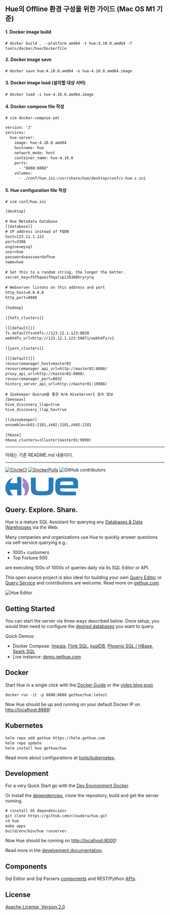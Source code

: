 
## Hue의 Offline 환경 구성을 위한 가이드 (Mac OS M1 기준)

#### 1. Docker image build

```shell script
# docker build . --platform amd64 -t hue:4.10.0.amd64 -f tools/docker/hue/Dockerfile
```

#### 2. Docker image save

```shell script
# docker save hue:4.10.0.amd64 -o hue-4.10.0.amd64.image
```

#### 3. Docker image load (설치할 대상 서버)

```shell script
# docker load -i hue-4.10.0.amd64.image
```

#### 4. Docker compose file 작성

```shell script
# vim docker-compose.yml
```

```shell script
version: '3'
services:
  hue-server:
    image: hue:4.10.0.amd64
    hostname: hue
    network_mode: host
    container_name: hue-4.10.0
    ports:
      - "8888:8888"
    volumes:
      - ./conf/hue.ini:/usr/share/hue/desktop/conf/z-hue-z.ini
```

#### 5. Hue configuration file 작성

```shell script
# vim conf/hue.ini
```

```shell script
[desktop]

# Hue Metadata Database
[[database]]
# IP address instead of FQDN
host=123.12.1.123
port=3306
engine=mysql
user=hue
password=passwordofhue
name=hue

# Set this to a random string, the longer the better.
secret_key=fhfhqoeifhqalsp138308hryryrq

# Webserver listens on this address and port
http_host=0.0.0.0
http_port=8888

[hadoop]

[[hdfs_clusters]]

[[[default]]]
fs.defaultfs=hdfs://123.12.1.123:8020
webhdfs_url=http://123.12.1.123:50071/webhdfs/v1

[[yarn_clusters]]

[[[default]]]
resourcemanager_host=master02
resourcemanager_api_url=http://master02:8088/
proxy_api_url=http://master02:8088/
resourcemanager_port=8032
history_server_api_url=http://master01:19888/

# Zookeeper Quorum을 통한 H/A HiveServer2 접속 정보
[beeswax]
hive_discovery_llap=true
hive_discovery_llap_ha=true

[libzookeeper]
ensemble=zk01:2181,zk02:2181,zk03:2181

[hbase]
hbase_clusters=(Cluster|master01:9090)
```

---

아래는 기존 README.md 내용이다.

---


[![CircleCI](https://img.shields.io/circleci/build/github/cloudera/hue/master.svg)](https://circleci.com/gh/cloudera/hue/tree/master)
[![DockerPulls](https://img.shields.io/docker/pulls/gethue/hue.svg)](https://registry.hub.docker.com/u/gethue/hue/)
![GitHub contributors](https://img.shields.io/github/contributors-anon/cloudera/hue.svg)

![Hue Logo](https://raw.githubusercontent.com/cloudera/hue/master/docs/images/hue_logo.png)


Query. Explore. Share.
----------------------

Hue is a mature SQL Assistant for querying any [Databases & Data Warehouses](https://docs.gethue.com/administrator/configuration/connectors/) via the Web:

Many companies and organizations use Hue to quickly answer questions via self-service querying e.g.:

* 1000+ customers
* Top Fortune 500

are executing 100s of 1000s of queries daily via its SQL Editor or API.

This open source project is also ideal for building your own [Query Editor](https://docs.gethue.com/developer/components/) or [Query Service](https://docs.gethue.com/administrator/installation/cloud/#kubernetes) and contributions are welcome. Read more on [gethue.com](http://gethue.com).

![Hue Editor](https://cdn.gethue.com/uploads/2021/02/hue-4.9.png)

Getting Started
---------------

You can start the server via three ways described below. Once setup, you would then need to configure the [desired databases](https://docs.gethue.com/administrator/configuration/connectors/) you want to query.

Quick Demos:

* Docker Compose: [Impala](https://gethue.com/blog/quickstart-sql-editor-for-apache-impala/), [Flink SQL](https://gethue.com/blog/sql-querying-live-kafka-logs-and-sending-live-updates-with-flink-sql/), [ksqlDB](https://gethue.com/blog/tutorial-query-live-data-stream-with-kafka-sql/), [Phoenix SQL / HBase](https://gethue.com/blog/querying-live-kafka-data-in-apache-hbase-with-phoenix/), [Spark SQL](https://gethue.com/blog/querying-spark-sql-with-spark-thrift-server-and-hue-editor/)
* Live instance: [demo.gethue.com](https://demo.gethue.com/)

Docker
------
Start Hue in a single click with the [Docker Guide](https://github.com/cloudera/hue/tree/master/tools/docker/hue) or the
[video blog post](http://gethue.com/getting-started-with-hue-in-2-minutes-with-docker/).

    docker run -it -p 8888:8888 gethue/hue:latest

Now Hue should be up and running on your default Docker IP on [http://localhost:8888](http://localhost:8888)!

Kubernetes
----------

    helm repo add gethue https://helm.gethue.com
    helm repo update
    helm install hue gethue/hue

Read more about configurations at [tools/kubernetes](tools/kubernetes/).

Development
-----------

For a very Quick Start go with the [Dev Environment Docker](https://docs.gethue.com/developer/development/#dev-docker).

Or install the [dependencies](https://docs.gethue.com/administrator/installation/dependencies/), clone the repository, build and get the server running.

    # <install OS dependencies>
    git clone https://github.com/cloudera/hue.git
    cd hue
    make apps
    build/env/bin/hue runserver

Now Hue should be running on [http://localhost:8000](http://localhost:8000)!

Read more in the [development documentation](https://docs.gethue.com/developer/development/).

Components
----------

Sql Editor and Sql Parsers [components](https://docs.gethue.com/developer/components/) and REST/Python [APIs](https://docs.gethue.com/developer/api/).


License
-----------
[Apache License, Version 2.0](http://www.apache.org/licenses/LICENSE-2.0)
